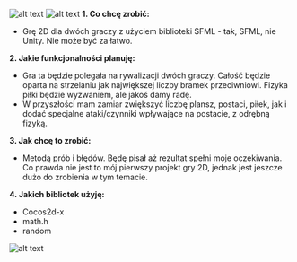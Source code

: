 ![alt text](http://blackonblackbusiness.co.za/wp-content/uploads/2015/06/header-jetBlack.jpg)
![alt text](http://www.cocos2d-x.org/attachments/802/cocos2dx_landscape.png)
**1. Co chcę zrobić:**
- Grę 2D dla dwóch graczy z użyciem biblioteki SFML - tak, SFML, nie Unity. Nie może być za łatwo.

**2. Jakie funkcjonalności planuję:**
- Gra ta będzie polegała na rywalizacji dwóch graczy. Całość będzie oparta na strzelaniu jak największej liczby bramek przeciwniowi. Fizyka piłki będzie wyzwaniem, ale jakoś damy radę.
- W przyszłości mam zamiar zwiększyć liczbę plansz, postaci, piłek, jak i dodać specjalne ataki/czynniki wpływające na postacie, z odrębną fizyką.

**3. Jak chcę to zrobić:**
- Metodą prób i błędów. Będę pisał aż rezultat spełni moje oczekiwania. Co prawda nie jest to mój pierwszy projekt gry 2D, jednak jest jeszcze dużo do zrobienia w tym temacie.

**4. Jakich bibliotek użyję:**
- Cocos2d-x
- math.h
- random

![alt text](http://blackonblackbusiness.co.za/wp-content/uploads/2015/06/header-jetBlack.jpg)
